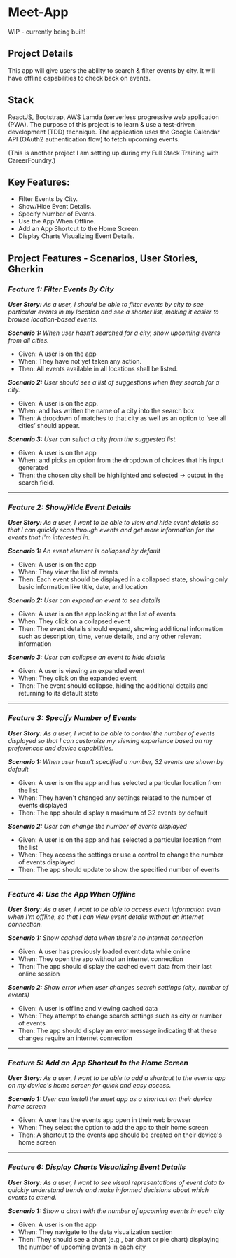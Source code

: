 # Meet-App

WIP - currently being built!

## Project Details

This app will give users the ability to search & filter events by city. It will have offline capabilities to check back on events. 

## Stack

ReactJS, Bootstrap, AWS Lamda (serverless progressive web application (PWA). The purpose of this project is to learn & use a test-driven development (TDD) technique. The application uses the Google
Calendar API (OAuth2 authentication flow)  to fetch upcoming events. 

(This is another project I am setting up during my Full Stack Training with CareerFoundry.)

## Key Features:
- Filter Events by City.
- Show/Hide Event Details.
- Specify Number of Events.
- Use the App When Offline.
- Add an App Shortcut to the Home Screen.
- Display Charts Visualizing Event Details.


## Project Features - Scenarios, User Stories, Gherkin

### ***Feature 1: Filter Events By City***

***User Story:** As a user, I should be able to filter events by city to see particular events in my location and see a shorter list, making it easier to browse location-based events.* 

***Scenario 1:** When user hasn’t searched for a city, show upcoming events from all cities.*

- Given: A user is on the app 
- When: They have not yet taken any action.
- Then: All events available in all locations shall be listed.

***Scenario 2:** User should see a list of suggestions when they search for a city.*
- Given: A user is on the app.
- When: and has written the name of a city into the search box
- Then: A dropdown of matches to that city as well as an option to ‘see all cities’ should appear.

***Scenario 3:** User can select a city from the suggested list.*
- Given: A user is on the app 
- When: and picks an option from the dropdown of choices that his input generated
- Then: the chosen city shall be highlighted and selected → output in the search field.

---

### *Feature 2: Show/Hide Event Details*

***User Story:** As a user, I want to be able to view and hide event details so that I can quickly scan through events and get more information for the events that I'm interested in.*

***Scenario 1:** An event element is collapsed by default*

- Given: A user is on the app
- When: They view the list of events
- Then: Each event should be displayed in a collapsed state, showing only basic information like title, date, and location

***Scenario 2:** User can expand an event to see details*

- Given: A user is on the app looking at the list of events
- When: They click on a collapsed event
- Then: The event details should expand, showing additional information such as description, time, venue details, and any other relevant information

***Scenario 3:** User can collapse an event to hide details*

- Given: A user is viewing an expanded event
- When: They click on the expanded event
- Then: The event should collapse, hiding the additional details and returning to its default state

---

### *Feature 3: Specify Number of Events*

***User Story:** As a user, I want to be able to control the number of events displayed so that I can customize my viewing experience based on my preferences and device capabilities.*

***Scenario 1:** When user hasn't specified a number, 32 events are shown by default*

- Given: A user is on the app and has selected a particular location from the list
- When: They haven't changed any settings related to the number of events displayed
- Then: The app should display a maximum of 32 events by default

***Scenario 2:** User can change the number of events displayed*

- Given: A user is on the app and has selected a particular location from the list
- When: They access the settings or use a control to change the number of events displayed
- Then: The app should update to show the specified number of events

---

### *Feature 4: Use the App When Offline*

***User Story:** As a user, I want to be able to access event information even when I'm offline, so that I can view event details without an internet connection.*

***Scenario 1:** Show cached data when there's no internet connection*

- Given: A user has previously loaded event data while online
- When: They open the app without an internet connection
- Then: The app should display the cached event data from their last online session

***Scenario 2:** Show error when user changes search settings (city, number of events)*

- Given: A user is offline and viewing cached data
- When: They attempt to change search settings such as city or number of events
- Then: The app should display an error message indicating that these changes require an internet connection

---

### *Feature 5: Add an App Shortcut to the Home Screen*

***User Story:** As a user, I want to be able to add a shortcut to the events app on my device's home screen for quick and easy access.*

***Scenario 1:** User can install the meet app as a shortcut on their device home screen*

- Given: A user has the events app open in their web browser
- When: They select the option to add the app to their home screen
- Then: A shortcut to the events app should be created on their device's home screen

---

### *Feature 6: Display Charts Visualizing Event Details*

***User Story:** As a user, I want to see visual representations of event data to quickly understand trends and make informed decisions about which events to attend.*

***Scenario 1:** Show a chart with the number of upcoming events in each city*

- Given: A user is on the app
- When: They navigate to the data visualization section
- Then: They should see a chart (e.g., bar chart or pie chart) displaying the number of upcoming events in each city